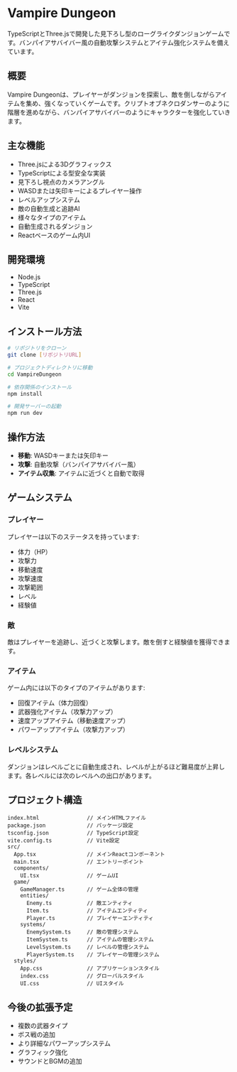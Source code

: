 # Vampire Dungeon

TypeScriptとThree.jsで開発した見下ろし型のローグライクダンジョンゲームです。バンパイアサバイバー風の自動攻撃システムとアイテム強化システムを備えています。

## 概要

Vampire Dungeonは、プレイヤーがダンジョンを探索し、敵を倒しながらアイテムを集め、強くなっていくゲームです。クリプトオブネクロダンサーのように階層を進めながら、バンパイアサバイバーのようにキャラクターを強化していきます。

## 主な機能

- Three.jsによる3Dグラフィックス
- TypeScriptによる型安全な実装
- 見下ろし視点のカメラアングル
- WASDまたは矢印キーによるプレイヤー操作
- レベルアップシステム
- 敵の自動生成と追跡AI
- 様々なタイプのアイテム
- 自動生成されるダンジョン
- Reactベースのゲーム内UI

## 開発環境

- Node.js
- TypeScript
- Three.js
- React
- Vite

## インストール方法

```bash
# リポジトリをクローン
git clone [リポジトリURL]

# プロジェクトディレクトリに移動
cd VampireDungeon

# 依存関係のインストール
npm install

# 開発サーバーの起動
npm run dev
```

## 操作方法

- **移動**: WASDキーまたは矢印キー
- **攻撃**: 自動攻撃（バンパイアサバイバー風）
- **アイテム収集**: アイテムに近づくと自動で取得

## ゲームシステム

### プレイヤー

プレイヤーは以下のステータスを持っています:
- 体力（HP）
- 攻撃力
- 移動速度
- 攻撃速度
- 攻撃範囲
- レベル
- 経験値

### 敵

敵はプレイヤーを追跡し、近づくと攻撃します。敵を倒すと経験値を獲得できます。

### アイテム

ゲーム内には以下のタイプのアイテムがあります:
- 回復アイテム（体力回復）
- 武器強化アイテム（攻撃力アップ）
- 速度アップアイテム（移動速度アップ）
- パワーアップアイテム（攻撃力アップ）

### レベルシステム

ダンジョンはレベルごとに自動生成され、レベルが上がるほど難易度が上昇します。各レベルには次のレベルへの出口があります。

## プロジェクト構造

```
index.html               // メインHTMLファイル
package.json             // パッケージ設定
tsconfig.json            // TypeScript設定
vite.config.ts           // Vite設定
src/
  App.tsx                // メインReactコンポーネント
  main.tsx               // エントリーポイント
  components/
    UI.tsx               // ゲームUI
  game/
    GameManager.ts       // ゲーム全体の管理
    entities/
      Enemy.ts           // 敵エンティティ
      Item.ts            // アイテムエンティティ
      Player.ts          // プレイヤーエンティティ
    systems/
      EnemySystem.ts     // 敵の管理システム
      ItemSystem.ts      // アイテムの管理システム
      LevelSystem.ts     // レベルの管理システム
      PlayerSystem.ts    // プレイヤーの管理システム
  styles/
    App.css              // アプリケーションスタイル
    index.css            // グローバルスタイル
    UI.css               // UIスタイル
```

## 今後の拡張予定

- 複数の武器タイプ
- ボス戦の追加
- より詳細なパワーアップシステム
- グラフィック強化
- サウンドとBGMの追加
